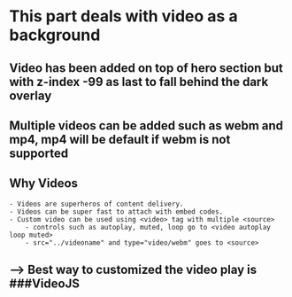 # This part deals with video as a background

## Video has been added on top of hero section but with z-index -99 as last to fall behind the dark overlay

## Multiple videos can be added such as webm and mp4, mp4 will be default if webm is not supported

## Why Videos

    - Videos are superheros of content delivery.
    - Videos can be super fast to attach with embed codes.
    - Custom video can be used using <video> tag with multiple <source>
        - controls such as autoplay, muted, loop go to <video autoplay loop muted>
        - src="../videoname" and type="video/webm" goes to <source>

## --> Best way to customized the video play is ###VideoJS
